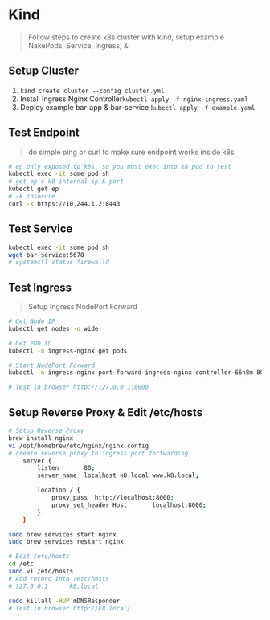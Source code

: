 # Kind
> Follow steps to create k8s cluster with kind, setup example NakePods, Service, Ingress, &   

## Setup Cluster
1.  `kind create cluster --config cluster.yml`
2.  Install Ingress Nginx Controller`kubectl apply -f nginx-ingress.yaml`
3.  Deploy example bar-app & bar-service `kubectl apply -f example.yaml`


## Test Endpoint
> do simple ping or curl to make sure endpoint works inside k8s
```bash
# ep only exposed to k8s, so you must exec into k8 pod to test
kubectl exec -it some_pod sh
# get ep's k8 internal ip & port
kubectl get ep
# -k insecure
curl -k https://10.244.1.2:8443
```

## Test Service
```bash
kubectl exec -it some_pod sh
wget bar-service:5678
# systemctl status firewalld
```

## Test Ingress
> Setup Ingress NodePort Forward
```bash
# Get Node IP
kubectl get nodes -o wide

# Get POD ID
kubectl -n ingress-nginx get pods

# Start NodePort Forward
kubectl -n ingress-nginx port-forward ingress-nginx-controller-66n8m 8000:80

# Test in browser http://127.0.0.1:8000
```

## Setup Reverse Proxy & Edit /etc/hosts
```bash
# Setup Reverse Proxy
brew install nginx
vi /opt/homebrew/etc/nginx/nginx.config
# create reverse proxy to ingress port fortwarding
    server {
        listen       80;
        server_name  localhost k8.local www.k8.local;

        location / {
            proxy_pass  http://localhost:8000;
            proxy_set_header Host       localhost:8000;
        }
    }

sudo brew services start nginx
sudo brew services restart nginx

# Edit /etc/hosts
cd /etc
sudo vi /etc/hosts
# Add record into /etc/hosts
# 127.0.0.1      k8.local

sudo killall -HUP mDNSResponder
# Test in browser http://k8.local/
```